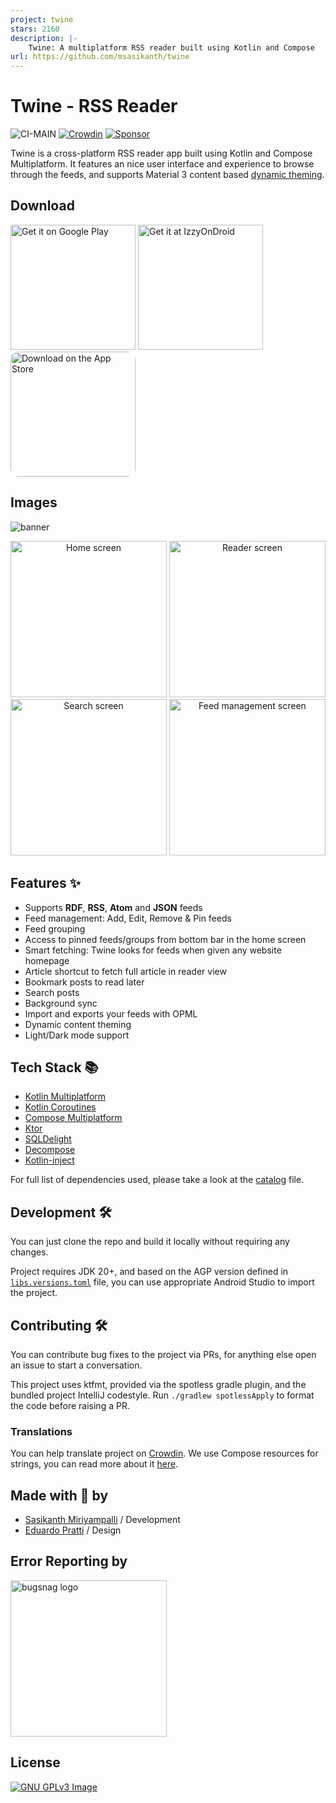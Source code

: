 ```yaml
---
project: twine
stars: 2160
description: |-
    Twine: A multiplatform RSS reader built using Kotlin and Compose
url: https://github.com/msasikanth/twine
---
```


# Twine - RSS Reader

![CI-MAIN](https://github.com/msasikanth/twine/actions/workflows/ci_checks.yml/badge.svg?branch=main)
[![Crowdin](https://badges.crowdin.net/twine-rss-reader/localized.svg)](https://crowdin.com/project/twine-rss-reader)
[![Sponsor](https://img.shields.io/static/v1?label=Sponsor&message=%E2%9D%A4&logo=GitHub&color=%23fe8e86)](https://github.com/sponsors/msasikanth)

Twine is a cross-platform RSS reader app built using Kotlin and Compose Multiplatform. It features an nice
user interface and experience to browse through the feeds, and supports Material 3 content based 
[dynamic theming](https://m3.material.io/styles/color/dynamic-color/user-generated-color).

## Download

<a href='https://play.google.com/store/apps/details?id=dev.sasikanth.rss.reader&pcampaignid=pcampaignidMKT-Other-global-all-co-prtnr-py-PartBadge-Mar2515-1'><img alt='Get it on Google Play' src='https://play.google.com/intl/en_us/badges/static/images/badges/en_badge_web_generic.png' width="200px"/></a>
<a href='https://apt.izzysoft.de/packages/dev.sasikanth.rss.reader'><img src="https://gitlab.com/IzzyOnDroid/repo/-/raw/master/assets/IzzyOnDroid.png" width="200" alt="Get it at IzzyOnDroid"></a>
<a href="https://apps.apple.com/us/app/twine-rss-reader/id6465694958?itsct=apps_box_badge&amp;itscg=30200" style="display: inline-block; overflow: hidden; border-radius: 13px;"><img src="https://tools.applemediaservices.com/api/badges/download-on-the-app-store/white/en-us;releaseDate=1694390400" alt="Download on the App Store" width="200px"></a>

## Images
<img src="readme_images/banner.png" alt="banner" />

<p style="text-align: center;">
  <img src="readme_images/home.png" width="250" alt="Home screen"/>
  <img src="readme_images/reader.png" width="250" alt="Reader screen"/>
  <img src="readme_images/search.png" width="250" alt="Search screen"/>
  <img src="readme_images/feed_management.png" width="250" alt="Feed management screen"/>
</p>

## Features ✨

- Supports **RDF**, **RSS**, **Atom** and **JSON** feeds
- Feed management: Add, Edit, Remove & Pin feeds
- Feed grouping
- Access to pinned feeds/groups from bottom bar in the home screen
- Smart fetching: Twine looks for feeds when given any website homepage
- Article shortcut to fetch full article in reader view
- Bookmark posts to read later
- Search posts
- Background sync
- Import and exports your feeds with OPML
- Dynamic content theming
- Light/Dark mode support

## Tech Stack 📚

- [Kotlin Multiplatform](https://kotlinlang.org/lp/multiplatform/)
- [Kotlin Coroutines](https://github.com/Kotlin/kotlinx.coroutines)
- [Compose Multiplatform](https://www.jetbrains.com/lp/compose-multiplatform/)
- [Ktor](https://ktor.io/)
- [SQLDelight](https://cashapp.github.io/sqldelight/2.0.0-alpha05/)
- [Decompose](https://arkivanov.github.io/Decompose/)
- [Kotlin-inject](https://github.com/evant/kotlin-inject)

For full list of dependencies used, please take a look at the [catalog](/gradle/libs.versions.toml) file.

## Development 🛠️

You can just clone the repo and build it locally without requiring any changes. 

Project requires JDK 20+, and based on the AGP version defined in [`libs.versions.toml`](/gradle/libs.versions.toml) file, 
you can use appropriate Android Studio to import the project.

## Contributing 🛠️

You can contribute bug fixes to the project via PRs, for anything else open an issue to start a conversation.

This project uses ktfmt, provided via the spotless gradle plugin, and the bundled project IntelliJ codestyle. Run
`./gradlew spotlessApply` to format the code before raising a PR.

### Translations

You can help translate project on [Crowdin](https://crowdin.com/project/twine-rss-reader). We use Compose resources
for strings, you can read more about it [here](https://www.jetbrains.com/help/kotlin-multiplatform-dev/compose-multiplatform-resources-usage.html#strings).

## Made with 💖 by

- [Sasikanth Miriyampalli](https://www.sasikanth.dev) / Development
- [Eduardo Pratti](https://twitter.com/edpratti) / Design

## Error Reporting by

<a href="http://www.bugsnag.com/">
  <img src="readme_images/bugsnag.png" width="250" alt="bugsnag logo"/>
</a>

## License

[![GNU GPLv3 Image](https://www.gnu.org/graphics/gplv3-127x51.png)](https://github.com/msasikanth/twine/blob/main/LICENSE.txt)

